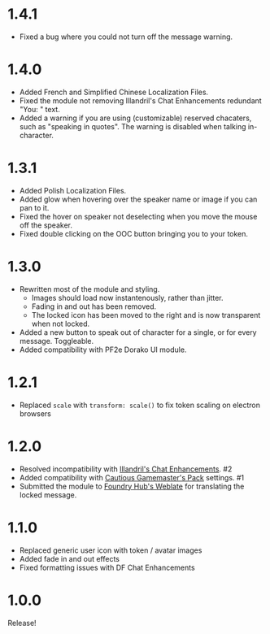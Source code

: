 # 1.4.1
- Fixed a bug where you could not turn off the message warning.

# 1.4.0
- Added French and Simplified Chinese Localization Files.
- Fixed the module not removing Illandril's Chat Enhancements redundant "You: <Name>" text.
- Added a warning if you are using (customizable) reserved chacaters, such as "speaking in quotes". The warning is disabled when talking in-character.

# 1.3.1
- Added Polish Localization Files.
- Added glow when hovering over the speaker name or image if you can pan to it.
- Fixed the hover on speaker not deselecting when you move the mouse off the speaker.
- Fixed double clicking on the OOC button bringing you to your token.

# 1.3.0
- Rewritten most of the module and styling.
    - Images should load now instantenously, rather than jitter.
    - Fading in and out has been removed.
    - The locked icon has been moved to the right and is now transparent when not locked.
- Added a new button to speak out of character for a single, or for every message. Toggleable.
- Added compatibility with PF2e Dorako UI module.

# 1.2.1
- Replaced `scale` with `transform: scale()` to fix token scaling on electron browsers

# 1.2.0
- Resolved incompatibility with [Illandril's Chat Enhancements](https://github.com/illandril/FoundryVTT-chat-enhancements). #2
- Added compatibility with [Cautious Gamemaster's Pack](https://github.com/cs96and/FoundryVTT-CGMP) settings. #1
- Submitted the module to [Foundry Hub's Weblate](https://foundry-hub.github.io/weblate/getting-started/) for translating the locked message.

# 1.1.0
- Replaced generic user icon with token / avatar images
- Added fade in and out effects
- Fixed formatting issues with DF Chat Enhancements

# 1.0.0
Release!
